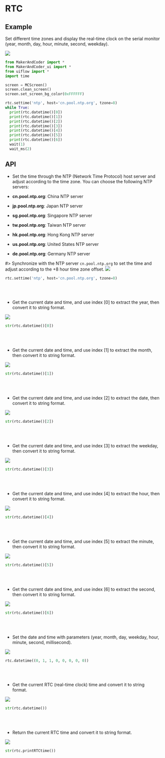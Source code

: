 # RTC

## Example

Set different time zones and display the real-time clock on the serial monitor (year, month, day, hour, minute, second, weekday).

<img class="blockly_svg" src="https://makerandcoder.com/MCLab/blockly/hardwares/rtc/uiflow_block_rtc_demo1.svg"> 

```python
from MakerAndCoder import *
from MakerAndCoder_ui import *
from uiflow import *
import time

screen = MCScreen()
screen.clean_screen()
screen.set_screen_bg_color(0xFFFFFF)

rtc.settime('ntp', host='cn.pool.ntp.org', tzone=8)
while True:
  print(rtc.datetime()[0])
  print(rtc.datetime()[1])
  print(rtc.datetime()[2])
  print(rtc.datetime()[3])
  print(rtc.datetime()[4])
  print(rtc.datetime()[5])
  print(rtc.datetime()[6])
  wait(1)
  wait_ms(2)
```

## API
- Set the time through the NTP (Network Time Protocol) host server and adjust according to the time zone. You can choose the following NTP servers:

- **cn.pool.ntp.org**: China NTP server
- **jp.pool.ntp.org**: Japan NTP server
- **sg.pool.ntp.org**: Singapore NTP server
- **tw.pool.ntp.org**: Taiwan NTP server
- **hk.pool.ntp.org**: Hong Kong NTP server
- **us.pool.ntp.org**: United States NTP server
- **de.pool.ntp.org**: Germany NTP server

#> Synchronize with the NTP server `cn.pool.ntp.org` to set the time and adjust according to the +8 hour time zone offset.
<img class="blockly_svg" src="https://makerandcoder.com/MCLab/blockly/hardwares/rtc/uiflow_block_rtc_set_time_ntp_host_and_timezone.svg"> 

```python
rtc.settime('ntp', host='cn.pool.ntp.org', tzone=8)
```


  <br><br>
- Get the current date and time, and use index [0] to extract the year, then convert it to string format.
<img class="blockly_svg" src="https://makerandcoder.com/MCLab/blockly/hardwares/rtc/uiflow_block_rtc_year.svg"> 

```python
str(rtc.datetime()[0])
```
<br><br>

- Get the current date and time, and use index [1] to extract the month, then convert it to string format.
<img class="blockly_svg" src="https://makerandcoder.com/MCLab/blockly/hardwares/rtc/uiflow_block_rtc_month.svg"> 

```python
str(rtc.datetime()[1])
```


 <br><br>
- Get the current date and time, and use index [2] to extract the date, then convert it to string format.

<img class="blockly_svg" src="https://makerandcoder.com/MCLab/blockly/hardwares/rtc/uiflow_block_rtc_date.svg"> 

```python
str(rtc.datetime()[2])
```


 <br><br>
- Get the current date and time, and use index [3] to extract the weekday, then convert it to string format.
<img class="blockly_svg" src="https://makerandcoder.com/MCLab/blockly/hardwares/rtc/uiflow_block_rtc_week.svg"> 

```python
str(rtc.datetime()[3])
```



 <br><br>
- Get the current date and time, and use index [4] to extract the hour, then convert it to string format.
<img class="blockly_svg" src="https://makerandcoder.com/MCLab/blockly/hardwares/rtc/uiflow_block_rtc_hour.svg"> 

```python
str(rtc.datetime()[4])
```


 <br><br>
- Get the current date and time, and use index [5] to extract the minute, then convert it to string format.

<img class="blockly_svg" src="https://makerandcoder.com/MCLab/blockly/hardwares/rtc/uiflow_block_rtc_minute.svg"> 

```python
str(rtc.datetime()[5])
```


 <br><br>
- Get the current date and time, and use index [6] to extract the second, then convert it to string format.
<img class="blockly_svg" src="https://makerandcoder.com/MCLab/blockly/hardwares/rtc/uiflow_block_rtc_second.svg"> 

```python
str(rtc.datetime()[6])
```



 <br><br>
- Set the date and time with parameters (year, month, day, weekday, hour, minute, second, millisecond).

<img class="blockly_svg" src="https://makerandcoder.com/MCLab/blockly/hardwares/rtc/uiflow_block_rtc_set_time.svg"> 

```python
rtc.datetime((0, 1, 1, 0, 0, 0, 0, 0))
```


 <br><br>
- Get the current RTC (real-time clock) time and convert it to string format.
<img class="blockly_svg" src="https://makerandcoder.com/MCLab/blockly/hardwares/rtc/uiflow_block_rtc_get_real_time.svg"> 

```python
str(rtc.datetime())
```


 <br><br>
- Return the current RTC time and convert it to string format.

<img class="blockly_svg" src="https://makerandcoder.com/MCLab/blockly/hardwares/rtc/uiflow_block_rtc_print_real_time.svg"> 

```python
str(rtc.printRTCtime())
```

